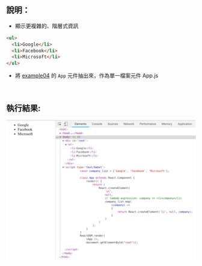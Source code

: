 
## 說明：
- 顯示更複雜的、階層式資訊
```html
<ul>
  <li>Google</li>
  <li>Facebook</li>
  <li>Microsoft</li>
</ul>
```
- 將 [example04](../example04) 的 ```App``` 元件抽出來，作為單一檔案元件 App.js

<br>

## 執行結果:
![](result.png)
